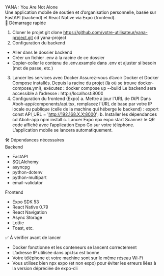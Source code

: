 YANA : You Are Not Alone  
Une application mobile de soutien et d’organisation personnelle, basée sur FastAPI (backend) et React Native via Expo (frontend).  
🚀 Démarrage rapide
1. Cloner le projet
  git clone https://github.com/votre-utilisateur/yana-project.git
  cd yana-project
2. Configuration du backend
  - Aller dans le dossier backend
  - Créer un fichier .env à la racine de ce dossier
  - Copier-coller le contenu de .env.example dans .env et ajuster si besoin (mot de passe, etc.)
3. Lancer les services avec Docker
  Assurez-vous d’avoir Docker et Docker Compose installés.
  Depuis la racine du projet (là où se trouve docker-compose.yml), exécutez :
  docker compose up --build
  Le backend sera accessible à l’adresse : http://localhost:8000
4. Configuration du frontend (Expo)
  a. Mettre à jour l'URL de l’API
  Dans Aboh-app/components/api.tsx, remplacez l'URL de base par votre IP locale ou publique (celle de la machine qui héberge le backend) :
  export const API_URL = 'http://192.168.X.X:8000';
  b. Installer les dépendances
  cd Aboh-app
  npm install
  c. Lancer Expo
  npx expo start
  Scannez le QR code affiché avec l’application Expo Go sur votre téléphone.
  L’application mobile se lancera automatiquement.


🛠️ Dépendances nécessaires  
  Backend
  - FastAPI
  - SQLAlchemy
  - asyncpg
  - python-dotenv
  - python-multipart
  - email-validator

  Frontend  
  - Expo SDK 53
  - React Native 0.79
  - React Navigation
  - Async Storage
  - Lottie
  - Toast, etc.

     
  ✅ À vérifier avant de lancer
  - Docker fonctionne et les conteneurs se lancent correctement
  - L’adresse IP utilisée dans api.tsx est bonne
  - Votre téléphone et votre machine sont sur le même réseau Wi-Fi
  - Vous utilisez bien npx expo (et non expo) pour éviter les erreurs liées à la version dépréciée de expo-cli
